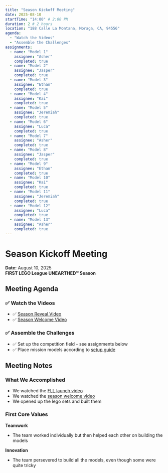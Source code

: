 ```yaml
---
title: "Season Kickoff Meeting"
date: 2025-08-10
startTime: "14:00" # 2:00 PM
duration: 2 # 2 hours
location: "188 Calle La Montana, Moraga, CA, 94556"
agenda:
  - "Watch the Videos"
  - "Assemble the Challenges"
assignments:
  - name: "Model 1"
    assignee: "Asher"
    completed: true
  - name: "Model 2"
    assignee: "Jasper"
    completed: true
  - name: "Model 3"
    assignee: "Ethan"
    completed: true
  - name: "Model 4"
    assignee: "Kai"
    completed: true
  - name: "Model 5"
    assignee: "Jeremiah"
    completed: true
  - name: "Model 6"
    assignee: "Luca"
    completed: true
  - name: "Model 7"
    assignee: "Asher"
    completed: true
  - name: "Model 8"
    assignee: "Jasper"
    completed: true
  - name: "Model 9"
    assignee: "Ethan"
    completed: true
  - name: "Model 10"
    assignee: "Kai"
    completed: true
  - name: "Model 11"
    assignee: "Jeremiah"
    completed: true
  - name: "Model 12"
    assignee: "Luca"
    completed: true
  - name: "Model 13"
    assignee: "Asher"
    completed: true
---
```


# Season Kickoff Meeting
**Date:** August 10, 2025  
**FIRST LEGO League UNEARTHED™ Season**

## Meeting Agenda

### ✅ Watch the Videos
- ✅ [Season Reveal Video](https://youtu.be/exWkcUBS0j8?si=iBuccvzflOIHoSUw)
- ✅ [Season Welcome Video](https://youtu.be/PlJ51XUoP-Q)

### ✅ Assemble the Challenges
- ✅ Set up the competition field - see assignments below
- ✅ Place mission models according to [setup guide](https://firstinspires.blob.core.windows.net/fll/challenge/2025-26/fll-challenge-unearthed-field-setup-reference-guide.pdf)

## Meeting Notes

### What We Accomplished

* We watched the [FLL launch video](https://youtu.be/exWkcUBS0j8?si=iBuccvzflOIHoSUw)
* We watched the [season welcome video](https://youtu.be/PlJ51XUoP-Q)
* We opened up the lego sets and built them

### First Core Values

**Teamwork**
- The team worked individually but then helped each other on building the models

**Innovation**
- The team persevered to build all the models, even though some were quite tricky